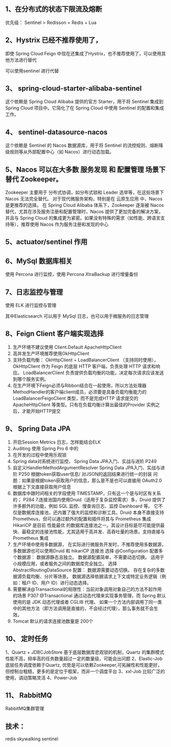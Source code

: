 


## 1、在分布式的状态下限流及熔断

优先级： Sentinel > Redisson = Redis + Lua


## 2、Hystrix 已经不推荐使用了，
 
即使 Spring Cloud Feign 中现在还集成了Hystrix，也不推荐使用了，可以使用其他方法进行替代

可以使用sentinel 进行代替


## 3、 spring-cloud-starter-alibaba-sentinel
这个依赖是 Spring Cloud Alibaba 提供的官方 Starter，用于将 Sentinel 集成到 Spring Cloud 项目中。它简化了在 Spring Cloud 中使用 Sentinel 的配置和集成工作。

## 4、 sentinel-datasource-nacos
这个依赖是 Sentinel 的 Nacos 数据源库，用于将 Sentinel 的流控规则、熔断降级规则等从外部配置中心（如 Nacos）进行动态加载。


## 5、Nacos 可以在大多数 服务发现 和 配置管理 场景下替代 Zookeeper。
Zookeeper 主要用于 分布式协调，如分布式锁和 Leader 选举等，在这些场景下 Nacos 无法完全替代。
对于现代微服务架构，特别是在 云原生应用 中，Nacos 是更推荐的选择。
在 Spring Cloud Alibaba 体系下，Zookeeper 逐渐被 Nacos 替代，尤其在涉及服务注册和配置管理时，Nacos 提供了更加完备的解决方案，
并且与 Spring Cloud 的集成更为紧密。如果没有特殊的需求（如性能、跨语言支持等），推荐使用 Nacos 作为服务注册和发现的中心

    

## 5、actuator/sentinel 作用


## 6、MySql 数据库相关

使用 Percona 进行监控，使用 Percona XtraBackup 进行增量备份

## 7、日志监控与管理

使用 ELK 进行监控与管理

其中Elasticsearch 可以用于 MySql 日志，也可以用于微服务的日志管理


## 8、Feign Client 客户端实现选择
1. 生产环境不建议使用 Client.Default   ApacheHttpClient
2. 高并发生产环境推荐使用OkHttpClient
3. 支持负载均衡： OkHttpClient + LoadBalancerClient （支持同时使用），
    OkHttpClient 作为 Feign 的底层 HTTP 客户端，负责处理 HTTP 请求和响应。
    LoadBalancerClient 负责提供负载均衡的功能，决定每次请求应该发送到哪个服务实例。
4. 在生产环境下Feign必须与Ribbon结合在一起使用，所以方法处理器MethodHandler的客户端client成员，必须要是具备负载均衡能力的 
    LoadBalancerFeignClient 类型，而不是完成HTTP 请求提交的ApacheHttpClient 等类型。只有在负载均衡计算出最佳的Provider
    实例之后，才能开始HTTP提交


## 9、 Spring Data JPA 

1. 开启Session Metrics 日志，怎样能结合ELK
2. Auditing 使用 Spring Pro 6 中的
3. 在开发的过程中使用乐观锁
4. Spring data对系统进行监控， Spring Data JPA入门、实战与进阶 P249
5. 自定义HandlerMethodArgumentResolver  Spring Data JPA入门、实战与进阶 P250
      根据token获取user信息/ 对JSON的返回结果进行统一的封装 
      问题：如果是根据token获取用户的信息，那么是不是也可以直接用 OAuth2.0 根据上下文直接获取用户信息
6. 数据库中跟时间相关的字段使用 TIMESTAMP，只有这一个是与时区有关系的； P284
7.连接池国内使用Druid（适用于复杂监控需求）多，Druid 提供了许多额外的功能，例如 SQL 监控、慢查询日志、监控 Dashboard 等。
      它不仅是数据库连接池，还内置了强大的监控和诊断工具。Druid 本身不直接支持 Prometheus，但可以通过额外的配置和插件将其与 Prometheus 集成
   HikariCP 是目前 性能最优 的数据库连接池之一。其设计目标是尽可能提供最快、最稳定的连接池性能，尤其适用于高并发、高吞吐量的场景。支持直接与Prometheus 集成
8. 生产环境中使用多数据源， 在实际进行微服务开发时，不推荐使用多数据源，多数据源也可以使用Druid 和 hikariCP 连接池
   选择 @Configuration 配置多个数据源：
      数据源静态且独立。
      数据源配置简单，不需要动态切换。
      适用于小规模应用，或者服务之间的数据库完全独立。
   选择 AbstractRoutingDataSource 配置：
      数据源需要动态切换。
      存在复杂的多数据源负载均衡、分片等场景。
      数据源选择依据请求上下文或特定业务逻辑（例如：租户 ID、用户 ID）进行动态选择。
9. 需要解决@Transactional的局限性：当前对象调用对象自己的方法不起作用的场景 P307
    @Transactional 通过动态代理来实现事务管理，而 Spring 默认使用的是 JDK 动态代理或者 CGLIB 代理。
    如果一个方法内部调用了同一类中的其他方法（即方法调用是直接的，不会经过代理），那么事务就不会生效。
10. Tomcat 默认的请求连接池数量是 200个


## 10、 定时任务
1、Quartz + JDBCJobStore 基于底层数据库悲观锁的机制，Quartz 的集群模式性能不高，频率高的任务数量超过一定的数量级，可能会出问题
2、Elastic-Job  底层任务调度依赖于Quartz, 优势是可以依赖Zookeeper,可拓展性和性能更好，但控制台粗糙，更多的是定位于框架，而非一个调度平台
3、xxl-Job   比较广泛的使用，调动策略灵活
4、Power-Job


## 11、 RabbitMQ

RabbitMQ集群管理


## 技术：
redis
skywalking
sentinel